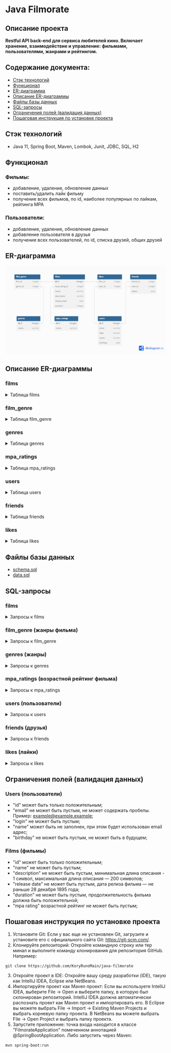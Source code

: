 # Java Filmorate

## Описание проекта

**Restful API back-end для сервиса любителей кино. Включает хранение, взаимодействие и управление:
фильмами, пользователями, жанрами и рейтингом.**

## Содержание документа:

- [Стэк технологий](#стэк-технологий)
- [Функционал](#функционал)
- [ER-диаграмма](#er-диаграмма)
- [Описание ER-диаграммы](#описание-er-диаграммы)
- [Файлы базы данных](#файлы-базы-данных)
- [SQL-запросы](#sql-запросы)
- [Ограничения полей (валидация данных)](#ограничения-полей-валидация-данных)
- [Пошаговая инструкция по установке проекта](#пошаговая-инструкция-по-установке-проекта)

## Стэк технологий

- Java 11, Spring Boot, Maven, Lombok, Junit, JDBC, SQL, H2

## Функционал

### Фильмы:

- добавление, удаление, обновление данных
- поставить/удалить лайк фильму
- получение всех фильмов, по id, наиболее популярных по лайкам, рейтинга MPA

### Пользователи:

- добавление, удаление, обновление данных
- добавление пользователя в друзья
- получение всех пользователей, по id, списка друзей, общих друзей

## ER-диаграмма

![img.png](src/main/resources/ER-diagram.png)

## Описание ER-диаграммы

### films

<details>
<summary>Таблица films</summary>

| Поле        | Тип(кол-во символов) | Ключ             | Ограничения | Описание                                 |
|-------------|----------------------|------------------|-------------|------------------------------------------|
| id          | integer              | PK (PRIMARY KEY) |             | идентификатор фильма                     |
| mpa_rating  | integer              | FK (FOREIGN KEY) | NOT NULL    | идентификатор рэйтинга по возрасту (MPA) |
| name        | varchar(100)         |                  | NOT NULL    | название                                 |
| description | varchar(255)         |                  | DEFAULT ''  | описание                                 |
| release_date | date                 |                  | NOT NULL    | дата выхода                              |
| duration    | integer              |                  | NOT NULL    | продолжительность                        |

</details>

### film_genre

<details>
<summary>Таблица film_genre</summary>

| Поле     | Тип(кол-во символов) | Ключ             | Ограничения | Описание                   |
|----------|----------------------|------------------|-------------|----------------------------|
| film_id  | integer              | FK (FOREIGN KEY) |             | идентификатор фильма       |
| genre_id | integer              | FK (FOREIGN KEY) |             | идентификатор жанра фильма |

</details>

### genres

<details>
<summary>Таблица genres</summary>

| Поле | Тип(кол-во символов) | Ключ             | Ограничения     | Описание            |
|------|----------------------|------------------|-----------------|---------------------|
| id   | integer              | PK (PRIMARY KEY) |                 | идентификатор жанра |
| name | varchar(100)         |                  | NOT NULL UNIQUE | название жанра кино |

</details>

### mpa_ratings

<details>
<summary>Таблица mpa_ratings</summary>

| Поле | Тип(кол-во символов) | Ключ             | Ограничения     | Описание                            |
|------|----------------------|------------------|-----------------|-------------------------------------|
| id   | integer              | PK (PRIMARY KEY) |                 | идентификатор рейтинга              |
| name | varchar(100)         |                  | NOT NULL UNIQUE | название рэйтинга по возрасту (MPA) |

</details>

### users

<details>
<summary>Таблица users</summary>

| Поле     | Тип(кол-во символов) | Ключ             | Ограничения     | Описание                   |
|----------|----------------------|------------------|-----------------|----------------------------|
| id       | integer              | PK (PRIMARY KEY) |                 | идентификатор пользователя |
| email    | varchar(255)         |                  | NOT NULL UNIQUE | электронная почта          |
| login    | varchar(100)         |                  | NOT NULL UNIQUE | логин                      |
| name     | varchar(50)          |                  |                 | имя                        |
| birthday | date                 |                  | NOT NULL        | дата рождения              |

</details>

### friends

<details>
<summary>Таблица friends</summary>

| Поле      | Тип(кол-во символов) | Ключ             | Ограничения   | Описание                   |
|-----------|----------------------|------------------|---------------|----------------------------|
| user_id   | integer              | FK (FOREIGN KEY) |               | идентификатор пользователя |
| friend_id | integer              | FK (FOREIGN KEY) |               | идентификатор пользователя |
| status    | boolean              |                  | DEFAULT false | статус (в друзьях или нет) |

</details>

### likes

<details>
<summary>Таблица likes</summary>

| Поле    | Тип(кол-во символов) | Ключ             | Ограничения | Описание                   |
|---------|----------------------|------------------|-------------|----------------------------|
| film_id | integer              | FK (FOREIGN KEY) |             | идентификатор фильма       |
| user_id | integer              | FK (FOREIGN KEY) |             | идентификатор пользователя |

</details>

## Файлы базы данных

- [schema.sql](src/main/resources/schema.sql)
- [data.sql](src/main/resources/data.sql)

## SQL-запросы

### films

<details>
<summary>Запросы к films</summary>

- Добавить фильм

```sql
INSERT INTO films (mpa_rating_id, name, description, releasedate, duration)
VALUES(?, ?, ?, ?, ?);
```

- Обновить фильм

```sql
UPDATE films
SET mpa_rating_id=?, name=?, description=?, releasedate=?, duration=?
WHERE id=?;
```

- Получить фильм по id

```sql
SELECT id, mpa_rating_id, name, description, releasedate, duration
FROM films
WHERE id = ?;
```

- Удалить фильм по id

```sql
DELETE FROM films 
WHERE id=?;
```

- Получить список фильмов

```sql
SELECT id, mpa_rating_id, name, description, releasedate, duration
FROM films;
```

- Получить список популярных фильмов

```sql
SELECT id, mpa_rating_id, name, description, releasedate, duration
FROM films AS f
LEFT JOIN likes AS l ON f.id = l.film_id
GROUP BY f.id
ORDER BY COUNT(l.user_id) DESC
LIMIT ?;
```

</details>

### film_genre (жанры фильма)

<details>
    <summary>Запросы к film_genre</summary>

- Получить жанры фильма

```sql
SELECT g.id, g.name
FROM film_genre AS fg
LEFT JOIN genres AS g ON fg.genre_id = g.id
WHERE fg.film_id=?
ORDER BY g.id;
```

- Добавить жанр к фильму

```sql
INSERT INTO film_genre (film_id, genre_id)
VALUES(?, ?);
```

- Удалить жанр у фильма

```sql
DELETE FROM film_genre
WHERE film_id=?;
```

</details>

### genres (жанры)

<details>
    <summary>Запросы к genres</summary>

- Получить жанр

```sql
SELECT *
FROM genres
WHERE id=?;
```

- Получить список жанров

```sql
SELECT id, name
FROM genres
ORDER BY id;
```

</details>

### mpa_ratings (возрастной рейтинг фильма)

<details>
    <summary>Запросы к mpa_ratings</summary>

- Получить рэйтинг по id

```sql
SELECT *
FROM mpa_ratings
WHERE id=?;
```

- Получить список рейтингов

```sql
SELECT id, name
FROM mpa_ratings
ORDER BY id;
```

</details>

### users (пользователи)

<details>
<summary>Запросы к users</summary>

- Создать пользователя

```sql
INSERT INTO users (email, login, name, birthday)
VALUES (?, ?, ?, ?);
```

- Обновить данные пользователя

```sql
UPDATE users
SET email=?, login=?, name=?, birthday=?
WHERE id=?;
```

- Получить пользователя по id

```sql
SELECT * FROM users
WHERE id=?;
```

- Получить список пользователей

```sql
SELECT id, email, login, name, birthday
FROM users;
```

- Удалить пользователя по id

```sql
DELETE FROM users
WHERE id=?;
```

</details>

### friends (друзья)

<details>
<summary>Запросы к friends</summary>

- Добавить в друзья

```sql
INSERT INTO friends (friend_id, user_id, status)
VALUES(?, ?, ?);
```

- Удалить из друзей

```sql
DELETE FROM friends
WHERE user_id=? AND friend_id=?;
```

- Получить список зяявок в друзья

```sql
SELECT friend_id, user_id, status
FROM friends
WHERE user_id=?;
```

- Получить статус друг или не друг =)

```sql
SELECT friend_id, user_id, status
FROM friends
WHERE user_id=? AND friend_id=?;
```

</details>

### likes (лайки)

<details>
<summary>Запросы к likes</summary>

- Поставить лайк фильму

```sql
INSERT INTO likes (film_id, user_id)
VALUES(?, ?);
```

- Удалить лайк у фильма

```sql
DELETE FROM likes
WHERE film_id=? AND user_id=?;
```

- Получить кол-во лайков фильма

```sql
SELECT COUNT(*) FROM likes
WHERE film_id=?;
```

</details>

## Ограничения полей (валидация данных)

### Users (пользователи)

- "id" может быть только положительным;
- "email" не может быть пустым, не может содержать пробелы. Пример: example@example.example;
- "login" не может быть пустым;
- "name" может быть не заполнен, при этом будет использован email адрес;
- "birthday" не может быть пустым, не может быть в будущем;

### Films (фильмы)

- "id" может быть только положительным;
- "name" не может быть пустым;
- "description" не может быть пустым, минимальная длина описания - 1 символ, максимальная длина описания — 200 символов;
- "release date" не может быть пустым, дата релиза фильма — не раньше 28 декабря 1895 года;
- "duration" не может быть пустым, продолжительность фильма должна быть положительной;
- "mpa rating" возрастной рейтинг не может быть пустым;

## Пошаговая инструкция по установке проекта

1. Установите Git: Если у вас еще не установлен Git, загрузите и установите его с официального сайта
   Git: https://git-scm.com/.
2. Клонируйте репозиторий: Откройте командную строку или тер минал и выполните команду клонирования для репозитория
   GitHub. Например:

```
git clone https://github.com/KoryRunoMain/java-filmorate
```

3. Откройте проект в IDE: Откройте вашу среду разработки (IDE), такую как IntelliJ IDEA, Eclipse или NetBeans.
4. Импортируйте проект как Maven проект: Если вы используете IntelliJ IDEA,
   выберите File -> Open и выберите папку, в которую был склонирован репозиторий.
   IntelliJ IDEA должна автоматически распознать проект как Maven проект и импортировать его.
   В Eclipse вы можете выбрать File -> Import -> Existing Maven Projects и выбрать корневую папку проекта.
   В NetBeans вы можете выбрать File -> Open Project и выбрать папку проекта.
5. Запустите приложение: точка входа находится в классе "FilmorateApplication" помеченном аннотацией
   @SpringBootApplication.
   Либо запустить через Maven:

```
mvn spring-boot:run
```